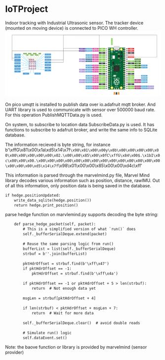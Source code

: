 # IoTProject

Indoor tracking with Industrial Ultrasonic sensor. The tracker device (mounted on moving device) is connected to PICO WH controller. 
![Project Screenshot](SensorConn.png)

On pico umqtt is installed to publish data over io.adafruit mqtt broker. And UART library is used to communicate with sensor over 500000 baud rate. For this operation PublishMQTTData.py is used. 

On system, to subscribe to location data SubscribeData.py is used. It has functions to subscribe to adafruit broker, and write the same info to SQLite database. 

The information recieved is byte string, for instance b'\xffG\x81\x00\x1a\xd5\x14\x7f`\x98\x01\x00\x00y\x0b\x00\x00\x00\x00\x00\x00\x00\x00\x00\x00\x02.\x00\x00\x85\x00\x0fC\xffG\x84\x00$.\x1bI\x0c\x00\x00\x00.\x00\x00\x00\x00\x00\x00\x00\x00\x00\x00\x00\x00\x00\x00\x00\x00\x00\xd5\x14\x7f`\x98\x01\x00\x00\x85\x00\x00\xd4c\xff'

This information is parsed through the marvelmind.py file, Marvel Mind library decodes various information such as position, distance, rawIMU. Out of all this information, only position data is being saved in the database. 

```
if hedge.positionUpdated:
    write_data_sqlite(hedge.position())
    return hedge.print_position()
```

parse hedge function on marvlemind.py supports decoding the byte string:

```
    def parse_hedge_packet(self, packet):
        # This is a simplified version of what `run()` does
        self._bufferSerialDeque.extend(packet)

        # Reuse the same parsing logic from run()
        bufferList = list(self._bufferSerialDeque)
        strbuf = b''.join(bufferList)

        pktHdrOffset = strbuf.find(b'\xff\x47')
        if pktHdrOffset == -1:
            pktHdrOffset = strbuf.find(b'\xff\x4a')

        if pktHdrOffset == -1 or pktHdrOffset + 5 > len(strbuf):
            return  # Not enough data yet

        msgLen = strbuf[pktHdrOffset + 4]

        if len(strbuf) < pktHdrOffset + msgLen + 7:
            return  # Wait for more data

        self._bufferSerialDeque.clear()  # avoid double reads

        # Simulate run() logic
        self.dataEvent.set()
```

Note: the baove function or library is provided by marvelmind (sensor provider)
